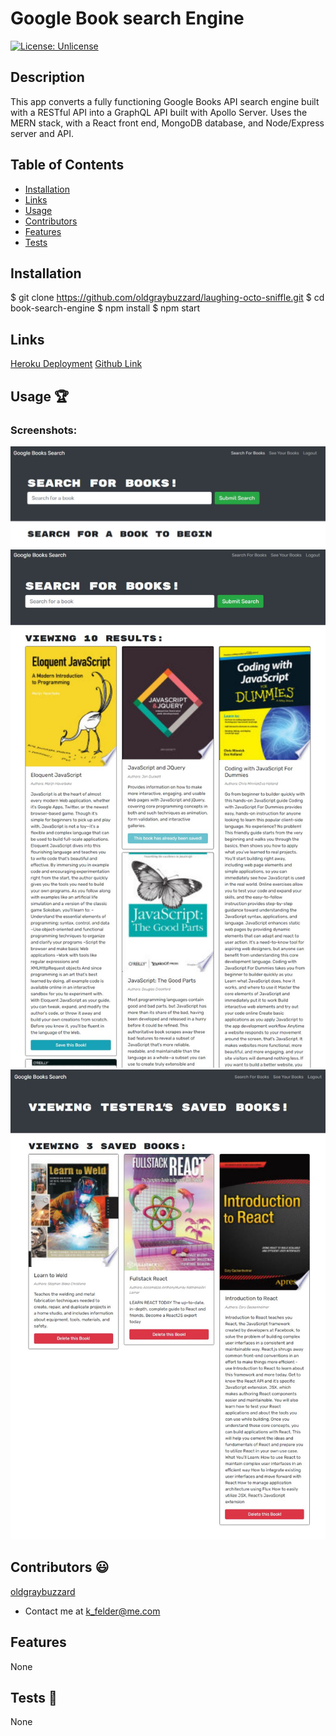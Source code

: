 # Google Book search Engine

[![License: Unlicense](https://img.shields.io/badge/license-Unlicense-blue.svg)](http://unlicense.org/)
  
## Description
This app converts a fully functioning Google Books API search engine built with a RESTful API into a GraphQL API built with Apollo Server. Uses the MERN stack, with a React front end, MongoDB database, and Node/Express server and API.

## Table of Contents
* [Installation](#installation)
* [Links](#links)
* [Usage](#usage)
* [Contributors](#contributors)
* [Features](#features)
* [Tests](#tests)

## Installation
$ git clone https://github.com/oldgraybuzzard/laughing-octo-sniffle.git
$ cd book-search-engine
$ npm install
$ npm start

## Links
[Heroku Deployment](https://ancient-cliffs-02182.herokuapp.com/)
[Github Link](https://github.com/oldgraybuzzard/laughing-octo-sniffle.git)

## Usage 🏆
### Screenshots:
![Search Page](https://github.com/oldgraybuzzard/laughing-octo-sniffle/blob/main/readme-assets/search-books.JPG)
![Book List](https://github.com/oldgraybuzzard/laughing-octo-sniffle/blob/main/readme-assets/book-list.JPG)
![Saved Books](https://github.com/oldgraybuzzard/laughing-octo-sniffle/blob/main/readme-assets/saved-books.JPG)

## Contributors 😃
[oldgraybuzzard](https://github.com/oldgraybuzzard)
* Contact me at k_felder@me.com


## Features
None 

## Tests 🧪
None

